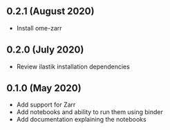 0.2.1 (August 2020)
-------------------

- Install ome-zarr

0.2.0 (July 2020)
-----------------

- Review ilastik installation dependencies

0.1.0 (May 2020)
----------------

- Add support for Zarr
- Add notebooks and ability to run them using binder
- Add documentation explaining the notebooks
